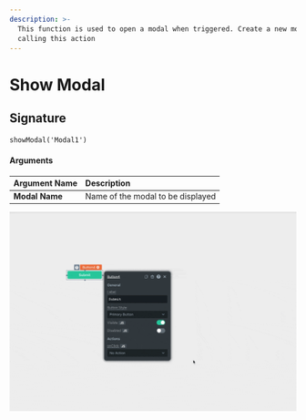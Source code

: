 ```yaml
---
description: >-
  This function is used to open a modal when triggered. Create a new modal before
  calling this action
---
```


# Show Modal

## Signature

```text
showModal('Modal1')
```

#### Arguments

| Argument Name | Description |
| :--- | :--- |
| **Modal Name** |  Name of the modal to be displayed |

![Click to expand](../.gitbook/assets/showmodal.gif)

